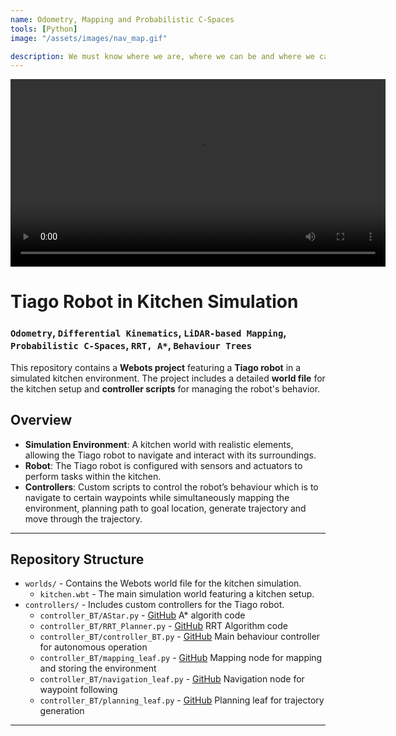 ```yaml
---
name: Odometry, Mapping and Probabilistic C-Spaces
tools: [Python]
image: "/assets/images/nav_map.gif"

description: We must know where we are, where we can be and where we cannot.
---
```


<!-- <div class = "center-text floating-rectangle">
<h1>Odometry, Mapping and Probabilistic C-Spaces</h1>
<p>
Subtle Ideas
</p>
</div> -->

<div style="text-align: center;">
  <video width="600" controls>
    <source src="/assets/videos/nav_map.mp4" type="video/mp4">
    Your browser does not support the video tag.
  </video>
</div>

# Tiago Robot in Kitchen Simulation 
### ```Odometry```, ```Differential Kinematics```, ```LiDAR-based Mapping```, ```Probabilistic C-Spaces```, ```RRT, A*```, ```Behaviour Trees```

This repository contains a **Webots project** featuring a **Tiago robot** in a simulated kitchen environment. The project includes a detailed **world file** for the kitchen setup and **controller scripts** for managing the robot's behavior.

## Overview

- **Simulation Environment**: A kitchen world with realistic elements, allowing the Tiago robot to navigate and interact with its surroundings.
- **Robot**: The Tiago robot is configured with sensors and actuators to perform tasks within the kitchen.
- **Controllers**: Custom scripts to control the robot’s behaviour which is to navigate to certain waypoints while simultaneously mapping the environment, planning path to goal location, generate trajectory and move through the trajectory.
 
---

## Repository Structure

- `worlds/` - Contains the Webots world file for the kitchen simulation.
  - `kitchen.wbt` - The main simulation world featuring a kitchen setup.
- `controllers/` - Includes custom controllers for the Tiago robot.
  - `controller_BT/AStar.py` - [GitHub](https://github.com/WinnerBishal/tiago-nav-map-plan/blob/main/controllers/controller_BT/AStar.py) A* algorith code
  - `controller_BT/RRT_Planner.py` - [GitHub](https://github.com/WinnerBishal/tiago-nav-map-plan/blob/main/controllers/controller_BT/RRT_Planner.py) RRT Algorithm code
  - `controller_BT/controller_BT.py` - [GitHub](https://github.com/WinnerBishal/tiago-nav-map-plan/blob/main/controllers/controller_BT/controller_BT.py) Main behaviour controller for autonomous operation
  - `controller_BT/mapping_leaf.py` - [GitHub](https://github.com/WinnerBishal/tiago-nav-map-plan/blob/main/controllers/controller_BT/mapping_leaf.py) Mapping node for mapping and storing the environment
  - `controller_BT/navigation_leaf.py` - [GitHub](https://github.com/WinnerBishal/tiago-nav-map-plan/blob/main/controllers/controller_BT/navigation_leaf.py) Navigation node for waypoint following
  - `controller_BT/planning_leaf.py` - [GitHub](https://github.com/WinnerBishal/tiago-nav-map-plan/blob/main/controllers/controller_BT/planning_leaf.py) Planning leaf for trajectory generation





---

